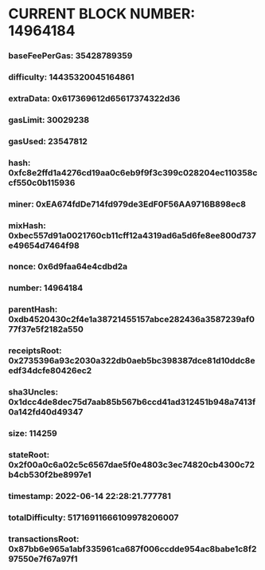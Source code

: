 # CURRENT BLOCK NUMBER: 14964184

### baseFeePerGas: 35428789359
### difficulty: 14435320045164861
### extraData: 0x617369612d65617374322d36
### gasLimit: 30029238
### gasUsed: 23547812
### hash: 0xfc8e2ffd1a4276cd19aa0c6eb9f9f3c399c028204ec110358ccf550c0b115936
### miner: 0xEA674fdDe714fd979de3EdF0F56AA9716B898ec8
### mixHash: 0xbec557d91a0021760cb11cff12a4319ad6a5d6fe8ee800d737e49654d7464f98
### nonce: 0x6d9faa64e4cdbd2a
### number: 14964184
### parentHash: 0xdb4520430c2f4e1a38721455157abce282436a3587239af077f37e5f2182a550
### receiptsRoot: 0x2735396a93c2030a322db0aeb5bc398387dce81d10ddc8eedf34dcfe80426ec2
### sha3Uncles: 0x1dcc4de8dec75d7aab85b567b6ccd41ad312451b948a7413f0a142fd40d49347
### size: 114259
### stateRoot: 0x2f00a0c6a02c5c6567dae5f0e4803c3ec74820cb4300c72b4cb530f2be8997e1
### timestamp: 2022-06-14 22:28:21.777781
### totalDifficulty: 51716911666109978206007
### transactionsRoot: 0x87bb6e965a1abf335961ca687f006ccdde954ac8babe1c8f297550e7f67a97f1

